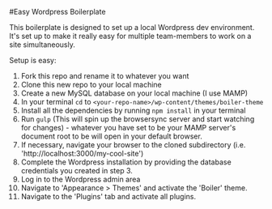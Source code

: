 #Easy Wordpress Boilerplate

This boilerplate is designed to set up a local Wordpress dev environment. It's set up to make it really easy for multiple team-members to work on a site simultaneously.

Setup is easy:

1. Fork this repo and rename it to whatever you want
2. Clone this new repo to your local machine
3. Create a new MySQL database on your local machine (I use MAMP)
4. In your terminal `cd` to `<your-repo-name>/wp-content/themes/boiler-theme`
5. Install all the dependencies by running `npm install` in your terminal
6. Run `gulp` (This will spin up the browsersync server and start watching for changes) - whatever you have set to be your MAMP server's document root to be will open in your default browser.
7. If necessary, navigate your browser to the cloned subdirectory (i.e. 'http://localhost:3000/my-cool-site')
8. Complete the Wordpress installation by providing the database credentials you created in step 3.
9. Log in to the Wordpress admin area
10. Navigate to 'Appearance > Themes' and activate the 'Boiler' theme.
11. Navigate to the 'Plugins' tab and activate all plugins.
